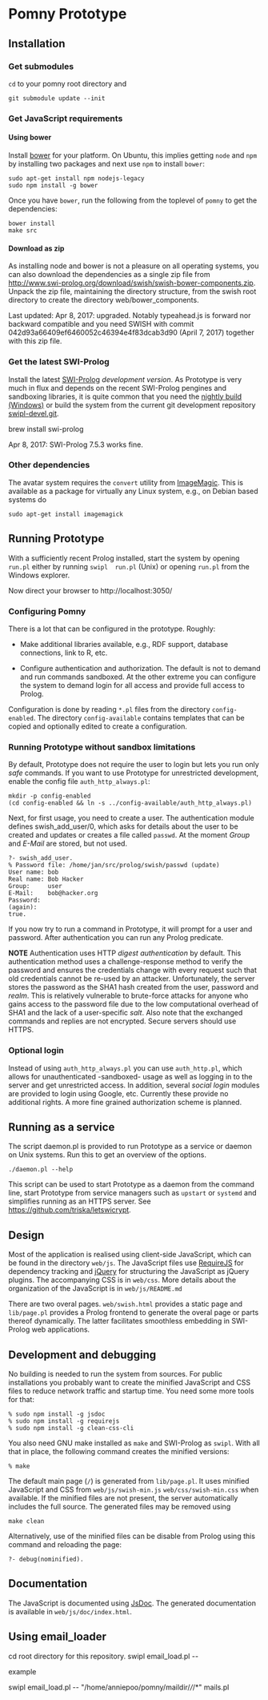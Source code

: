 # Pomny Prototype

## Installation

### Get submodules

`cd` to your pomny root directory and

    git submodule update --init

### Get JavaScript requirements

#### Using bower

Install [bower](http://bower.io) for your  platform.   On  Ubuntu,  this
implies getting `node` and `npm` by installing two packages and next use
`npm` to install `bower`:

    sudo apt-get install npm nodejs-legacy
    sudo npm install -g bower

Once you have `bower`, run the following from the toplevel of `pomny` to
get the dependencies:

    bower install
    make src

#### Download as zip

As installing node and bower is not a pleasure on all operating systems,
you can also download  the  dependencies  as   a  single  zip  file from
http://www.swi-prolog.org/download/swish/swish-bower-components.zip.
Unpack the zip file, maintaining the directory structure, from the swish
root directory to create the directory web/bower_components.

Last updated: Apr 8, 2017: upgraded. Notably typeahead.js is forward nor
backward compatible and you need SWISH with commit
042d93a66409ef6460052c46394e4f83dcab3d90 (April 7, 2017) together with
this zip file.

### Get the latest SWI-Prolog

Install the latest  [SWI-Prolog](http://www.swi-prolog.org) _development
version_. As Prototype is very  much  in   flux  and  depends  on the recent
SWI-Prolog pengines and sandboxing libraries, it   is  quite common that
you            need            the             [nightly            build
(Windows)](http://www.swi-prolog.org/download/daily/bin/) or build   the
system    from    the     current      git     development    repository
[swipl-devel.git](https://github.com/SWI-Prolog/swipl-devel).

brew install swi-prolog

Apr 8, 2017: SWI-Prolog 7.5.3 works fine.

### Other dependencies

The   avatar   system   requires    the     `convert`    utility    from
[ImageMagic](http://www.imagemagick.org). This is available as a package
for virtually any Linux system, e.g., on Debian based systems do

    sudo apt-get install imagemagick

## Running Prototype

With a sufficiently recent Prolog installed, start the system by opening
`run.pl` either by running `swipl  run.pl`   (Unix)  or opening `run.pl`
from the Windows explorer.

Now direct your browser to http://localhost:3050/

### Configuring Pomny

There is a lot that can be configured in the prototype.  Roughly:

  - Make additional libraries available, e.g., RDF support, database
    connections, link to R, etc.

  - Configure authentication and authorization.  The default is not
    to demand and run commands sandboxed.  At the other extreme you
    can configure the system to demand login for all access and provide
    full access to Prolog.

Configuration is done  by  reading  `*.pl`   files  from  the  directory
`config-enabled`. The directory `config-available`   contains  templates
that can be copied and optionally edited to create a configuration.


### Running Prototype without sandbox limitations

By default, Prototype does not require the user   to  login but lets you run
only _safe_ commands.  If  you  want   to  use  Prototype  for  unrestricted
development, enable the config file `auth_http_always.pl`:

    mkdir -p config-enabled
    (cd config-enabled && ln -s ../config-available/auth_http_always.pl)

Next, for first usage, you need  to   create  a user. The authentication
module defines swish_add_user/0, which asks for   details about the user
to be created and updates or  creates   a  file  called `passwd`. At the
moment _Group_ and _E-Mail_ are stored, but not used.

    ?- swish_add_user.
    % Password file: /home/jan/src/prolog/swish/passwd (update)
    User name: bob
    Real name: Bob Hacker
    Group:     user
    E-Mail:    bob@hacker.org
    Password:
    (again):
    true.

If you now try to run a command in Prototype, it will prompt for a user and
password. After authentication you can run any Prolog predicate.

**NOTE** Authentication uses HTTP _digest   authentication_  by default.
This authentication method uses a   challenge-response  method to verify
the password and ensures the credentials  change with every request such
that old credentials cannot be re-used   by  an attacker. Unfortunately,
the server stores the password as the   SHA1 hash created from the user,
password and _realm_.  This  is   relatively  vulnerable  to brute-force
attacks for anyone who gains access to the  password file due to the low
computational overhead of SHA1 and the   lack of a user-specific _salt_.
Also note that the exchanged  commands   and  replies are not encrypted.
Secure servers should use HTTPS.

### Optional login

Instead of using `auth_http_always.pl` you can use `auth_http.pl`, which
allows for unauthenticated -sandboxed- usage as   well  as logging in to
the server and get unrestricted  access.   In  addition, several _social
login_ modules are provided to login  using Google, etc. Currently these
provide no additional rights. A more   fine grained authorization scheme
is planned.


## Running as a service

The script daemon.pl is provided to run Prototype as a service or daemon on
Unix systems. Run this to get an overview of the options.

    ./daemon.pl --help

This script can be used to start  Prototype as  a  daemon from the command
line, start Prototype from service managers   such as `upstart` or `systemd`
and    simplifies    running    as     an      HTTPS     server.     See
https://github.com/triska/letswicrypt.


## Design

Most of the application is realised  using client-side JavaScript, which
can be found  in  the  directory   `web/js`.  The  JavaScript  files use
[RequireJS](http://requirejs.org/)   for   dependency     tracking   and
[jQuery](http://jquery.com/) for structuring the   JavaScript  as jQuery
plugins. The accompanying CSS is in   `web/css`.  More details about the
organization of the JavaScript is in `web/js/README.md`

There are two overal pages. `web/swish.html`  provides a static page and
`lib/page.pl` provides a Prolog frontend to  generate the overal page or
parts thereof dynamically. The latter   facilitates smoothless embedding
in SWI-Prolog web applications.


## Development and debugging

No building is needed  to  run  the   system  from  sources.  For public
installations you probably want to create   the  minified JavaScript and
CSS files to reduce network traffic and startup time. You need some more
tools for that:

    % sudo npm install -g jsdoc
    % sudo npm install -g requirejs
    % sudo npm install -g clean-css-cli

You also need GNU make installed as   `make`  and SWI-Prolog as `swipl`.
With all that in  place,  the   following  command  creates the minified
versions:

    % make

The default main page (`/`)  is   generated  from `lib/page.pl`. It uses
minified    JavaScript    and    CSS      from     `web/js/swish-min.js`
`web/css/swish-min.css` when available. If the   minified  files are not
present,  the  server  automatically  includes   the  full  source.  The
generated files may be removed using

    make clean

Alternatively, use of the minified  files   can  be  disable from Prolog
using this command and reloading the page:

    ?- debug(nominified).

## Documentation

The JavaScript is documented   using  [JsDoc](http://usejsdoc.org/). The
generated documentation is available in `web/js/doc/index.html`.


## Using email_loader

   cd root directory for this repository.
   swipl email_load.pl -- <wildcard path to emails>  <output file>

example

   swipl email_load.pl -- "/home/anniepoo/pomny/maildir/*/*/*" mails.pl



